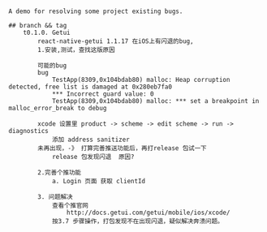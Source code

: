###
	A demo for resolving some project existing bugs.

	## branch && tag
		t0.1.0. Getui 
			react-native-getui 1.1.17 在iOS上有闪退的bug,
			1.安装,测试，查找这版原因

			可能的bug
			bug 
				TestApp(8309,0x104bdab80) malloc: Heap corruption detected, free list is damaged at 0x280eb7fa0
				*** Incorrect guard value: 0
				TestApp(8309,0x104bdab80) malloc: *** set a breakpoint in malloc_error_break to debug

			xcode 设置里 product -> scheme -> edit scheme -> run -> diagnostics 
				添加 address sanitizer
			未再出现，-》 打算完善推送功能后，再打release 包试一下
				release 包发现闪退  原因?

			2.完善个推功能
				a. Login 页面 获取 clientId

			3. 问题解决
				查看个推官网 
					http://docs.getui.com/getui/mobile/ios/xcode/
				按3.7 步骤操作，打包发现不在出现闪退，疑似解决奔溃问题。